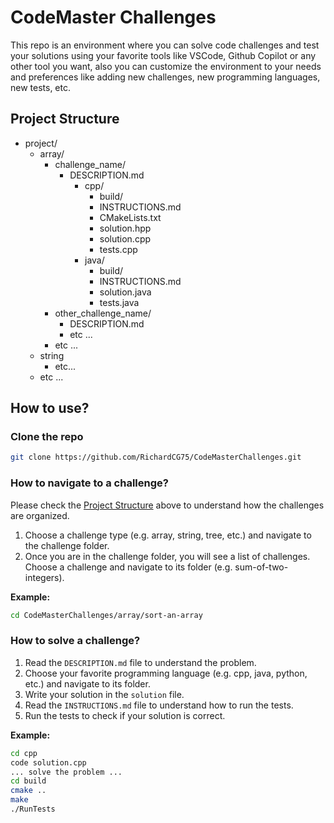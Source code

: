 # CodeMaster Challenges
This repo is an environment where you can solve code challenges and test your solutions using your favorite tools like VSCode, Github Copilot or any other tool you want, also you can customize the environment to your needs and preferences like adding new challenges, new programming languages, new tests, etc.

## Project Structure
- project/  
  - array/  
    - challenge_name/  
      - DESCRIPTION.md  
        - cpp/  
          - build/
          - INSTRUCTIONS.md  
          - CMakeLists.txt
          - solution.hpp
          - solution.cpp  
          - tests.cpp
        - java/
          - build/
          - INSTRUCTIONS.md  
          - solution.java  
          - tests.java
    - other_challenge_name/
      - DESCRIPTION.md
      - etc ...
    - etc ...
  - string  
      - etc...
  - etc ...

## How to use?
### Clone the repo
```bash
git clone https://github.com/RichardCG75/CodeMasterChallenges.git
```
### How to navigate to a challenge?
Please check the [Project Structure](#project-structure) above to understand how the challenges are organized.  
1. Choose a challenge type (e.g. array, string, tree, etc.) and navigate to the challenge folder. 
2. Once you are in the challenge folder, you will see a list of challenges. Choose a challenge and navigate to its folder (e.g. sum-of-two-integers).  

**Example:**
```bash
cd CodeMasterChallenges/array/sort-an-array
```

### How to solve a challenge?
1. Read the `DESCRIPTION.md` file to understand the problem.
2. Choose your favorite programming language (e.g. cpp, java, python, etc.) and navigate to its folder.
3. Write your solution in the `solution` file.
4. Read the `INSTRUCTIONS.md` file to understand how to run the tests.
5. Run the tests to check if your solution is correct.  

**Example:**
```bash
cd cpp
code solution.cpp
... solve the problem ...
cd build
cmake ..
make
./RunTests
```

